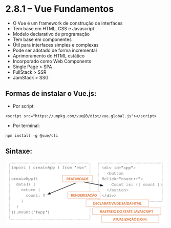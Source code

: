 # 2.8.1 – Vue Fundamentos

- O Vue é um framework de construção de interfaces
- Tem base em HTML, CSS e Javascript
- Modelo declarativo de programação
- Tem base em componentes
- Útil para interfaces simples e complexas
- Pode ser adotado de forma incremental
- Aprimoramento do HTML estático
- Incorporado como Web Components
- Single Page > SPA
- FullStack > SSR
- JamStack > SSG

## Formas de instalar o Vue.js:
- Por script:
```
<script src="https://unpkg.com/vue@3/dist/vue.global.js"></script>
```
- Por terminal:
```
npm install -g @vue/cli
```

## Sintaxe:

<img src="../Images/vue.1.png" alt="sintaxe do Vue.js">

